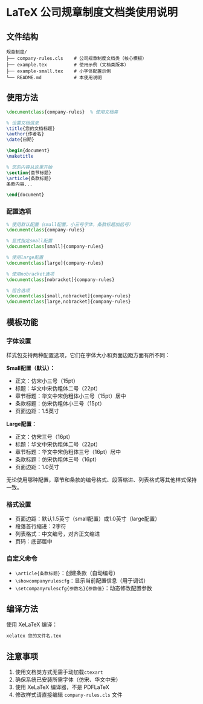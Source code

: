 # LaTeX 公司规章制度文档类使用说明

## 文件结构

```
规章制度/
├── company-rules.cls    # 公司规章制度文档类（核心模板）
├── example.tex          # 使用示例（文档类版本）
├── example-small.tex    # 小字体配置示例
└── README.md            # 本使用说明
```

## 使用方法

```latex
\documentclass{company-rules}  % 使用文档类

% 设置文档信息
\title{您的文档标题}
\author{作者名}
\date{日期}

\begin{document}
\maketitle

% 您的内容从这里开始
\section{章节标题}
\article{条款标题}
条款内容...

\end{document}
```

### 配置选项

```latex
% 使用默认配置（small配置，小三号字体，条款标题加括号）
\documentclass{company-rules}

% 显式指定small配置
\documentclass[small]{company-rules}

% 使用large配置
\documentclass[large]{company-rules}

% 使用nobracket选项
\documentclass[nobracket]{company-rules}

% 组合选项
\documentclass[small,nobracket]{company-rules}
\documentclass[large,nobracket]{company-rules}
```

## 模板功能

### 字体设置

样式包支持两种配置选项，它们在字体大小和页面边距方面有所不同：

**Small配置（默认）：**
- 正文：仿宋小三号（15pt）
- 标题：华文中宋伪粗体二号（22pt）
- 章节标题：华文中宋伪粗体小三号（15pt）居中
- 条款标题：仿宋伪粗体小三号（15pt）
- 页面边距：1.5英寸

**Large配置：**
- 正文：仿宋三号（16pt）
- 标题：华文中宋伪粗体二号（22pt）
- 章节标题：华文中宋伪粗体三号（16pt）居中
- 条款标题：仿宋伪粗体三号（16pt）
- 页面边距：1.0英寸

无论使用哪种配置，章节和条款的编号格式、段落缩进、列表格式等其他样式保持一致。

### 格式设置
- 页面边距：默认1.5英寸（small配置）或1.0英寸（large配置）
- 段落首行缩进：2字符
- 列表格式：中文编号，对齐正文缩进
- 页码：底部居中

### 自定义命令
- `\article{条款标题}`：创建条款（自动编号）
- `\showcompanyrulescfg`：显示当前配置信息（用于调试）
- `\setcompanyrulescfg{参数名}{参数值}`：动态修改配置参数

## 编译方法

使用 XeLaTeX 编译：
```bash
xelatex 您的文件名.tex
```

## 注意事项

1. 使用文档类方式无需手动加载`ctexart`
2. 确保系统已安装所需字体（仿宋、华文中宋）
3. 使用 XeLaTeX 编译器，不是 PDFLaTeX
4. 修改样式请直接编辑 `company-rules.cls` 文件
